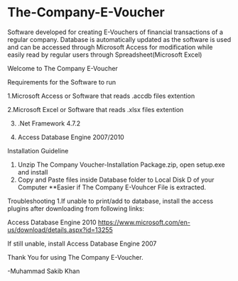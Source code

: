 # The-Company-E-Voucher
Software developed for creating E-Vouchers of financial transactions of a regular company. Database is automatically updated as the software is used and can be accessed through Microsoft Access for modification while easily read by regular users through Spreadsheet(Microsoft Excel)

Welcome to The Company E-Voucher

Requirements for the Software to run

1.Microsoft Access or Software that reads .accdb files extention 

2.Microsoft Excel or Software that reads .xlsx files extention 

3. .Net Framework 4.7.2

4. Access Database Engine 2007/2010

Installation Guideline
1. Unzip The Company Voucher-Installation Package.zip, open setup.exe and install
2. Copy and Paste files inside Database folder to Local Disk D of your Computer
**Easier if The Company E-Vouhcer File is extracted. 

Troubleshooting
1.If unable to print/add to database, install the access plugins after downloading from following links:

Access Database Engine 2010
https://www.microsoft.com/en-us/download/details.aspx?id=13255

If still unable, install Access Database Engine 2007

Thank You for using The Company E-Voucher.

-Muhammad Sakib Khan
